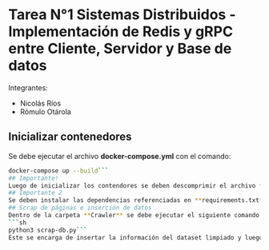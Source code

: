 # Tarea N°1 Sistemas Distribuidos - Implementación de Redis y gRPC entre Cliente, Servidor y Base de datos 
Integrantes:
  - Nicolás Ríos
  - Rómulo Otárola
## Inicializar contenedores
Se debe ejecutar el archivo **docker-compose.yml** con el comando:
```sh
docker-compose up --build```
## Importante!
Luego de inicializar los contendores se deben descomprimir el archivo **user-ct-test-collection-09.txt.gz** contenido en **Crawler**
## Importante 2
Se deben instalar las dependencias referenciadas en **requirements.txt** para el correcto funcionamiento de los códigos
## Scrap de páginas e inserción de datos
Dentro de la carpeta **Crawler** se debe ejecutar el siguiente comando:
```sh
python3 scrap-db.py```
Este se encarga de insertar la información del dataset limpiado y luego lo inserta en la base de datos
